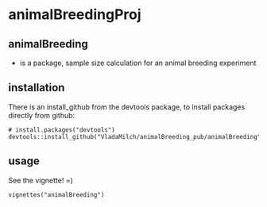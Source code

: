 # animalBreedingProj

## animalBreeding 

- is a package, sample size calculation for an animal breeding experiment


## installation 

There is an install_github from the devtools package, to install packages directly from github:

```{r}
# install.packages("devtools")
devtools::install_github("VladaMilch/animalBreeding_pub/animalBreeding")
```

## usage

See the vignette! =) 

```{r}
vignettes("animalBreeding")
```
